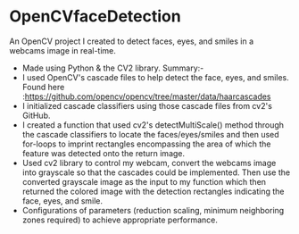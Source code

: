 # OpenCVfaceDetection
An OpenCV project I created to detect faces, eyes, and smiles in a webcams image in real-time.
- Made using Python & the CV2 library.
Summary:-
- I used OpenCV's cascade files to help detect the face, eyes, and smiles. Found here :https://github.com/opencv/opencv/tree/master/data/haarcascades
- I initialized cascade classifiers using those cascade files from cv2's GitHub.
- I created a function that used cv2's detectMultiScale() method through the cascade classifiers to locate the faces/eyes/smiles and then used for-loops to imprint rectangles encompassing the area of which the feature was detected onto the return image.
- Used cv2 library to control my webcam, convert the webcams image into grayscale so that the cascades could be implemented. Then use the converted grayscale image as the input to my function which then returned the colored image with the detection rectangles indicating the face, eyes, and smile.
- Configurations of parameters (reduction scaling, minimum neighboring zones required) to achieve appropriate performance.
